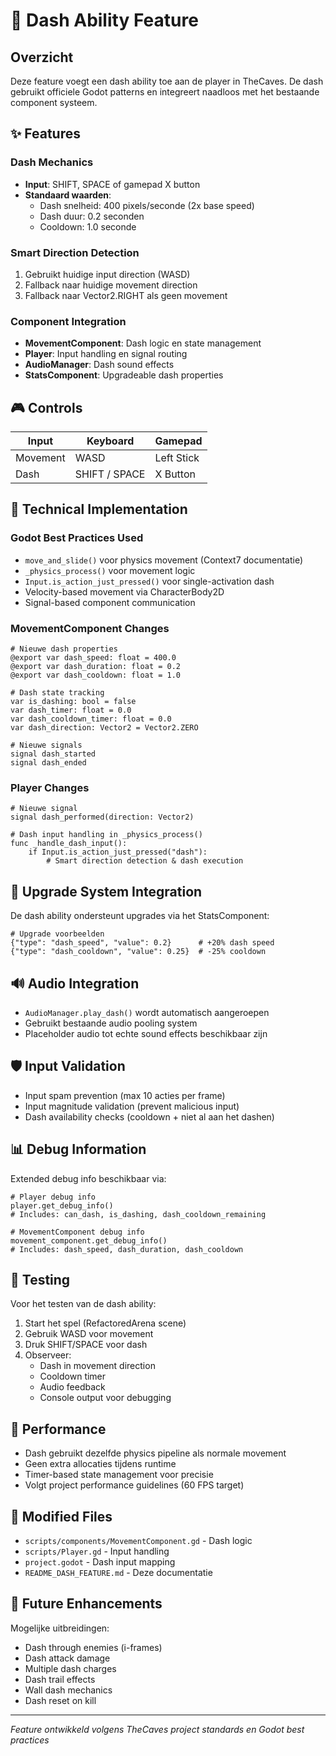 # 🚀 Dash Ability Feature

## Overzicht

Deze feature voegt een dash ability toe aan de player in TheCaves. De dash gebruikt officiele Godot patterns en integreert naadloos met het bestaande component systeem.

## ✨ Features

### Dash Mechanics
- **Input**: SHIFT, SPACE of gamepad X button
- **Standaard waarden**:
  - Dash snelheid: 400 pixels/seconde (2x base speed)
  - Dash duur: 0.2 seconden
  - Cooldown: 1.0 seconde

### Smart Direction Detection
1. Gebruikt huidige input direction (WASD)
2. Fallback naar huidige movement direction
3. Fallback naar Vector2.RIGHT als geen movement

### Component Integration
- **MovementComponent**: Dash logic en state management
- **Player**: Input handling en signal routing
- **AudioManager**: Dash sound effects
- **StatsComponent**: Upgradeable dash properties

## 🎮 Controls

| Input | Keyboard | Gamepad |
|-------|----------|---------|
| Movement | WASD | Left Stick |
| Dash | SHIFT / SPACE | X Button |

## 🔧 Technical Implementation

### Godot Best Practices Used
- `move_and_slide()` voor physics movement (Context7 documentatie)
- `_physics_process()` voor movement logic
- `Input.is_action_just_pressed()` voor single-activation dash
- Velocity-based movement via CharacterBody2D
- Signal-based component communication

### MovementComponent Changes
```gdscript
# Nieuwe dash properties
@export var dash_speed: float = 400.0
@export var dash_duration: float = 0.2  
@export var dash_cooldown: float = 1.0

# Dash state tracking
var is_dashing: bool = false
var dash_timer: float = 0.0
var dash_cooldown_timer: float = 0.0
var dash_direction: Vector2 = Vector2.ZERO

# Nieuwe signals
signal dash_started
signal dash_ended
```

### Player Changes
```gdscript
# Nieuwe signal
signal dash_performed(direction: Vector2)

# Dash input handling in _physics_process()
func _handle_dash_input():
    if Input.is_action_just_pressed("dash"):
        # Smart direction detection & dash execution
```

## 🎯 Upgrade System Integration

De dash ability ondersteunt upgrades via het StatsComponent:

```gdscript
# Upgrade voorbeelden
{"type": "dash_speed", "value": 0.2}      # +20% dash speed
{"type": "dash_cooldown", "value": 0.25}  # -25% cooldown
```

## 🔊 Audio Integration

- `AudioManager.play_dash()` wordt automatisch aangeroepen
- Gebruikt bestaande audio pooling system
- Placeholder audio tot echte sound effects beschikbaar zijn

## 🛡️ Input Validation

- Input spam prevention (max 10 acties per frame)
- Input magnitude validation (prevent malicious input)
- Dash availability checks (cooldown + niet al aan het dashen)

## 📊 Debug Information

Extended debug info beschikbaar via:
```gdscript
# Player debug info
player.get_debug_info()
# Includes: can_dash, is_dashing, dash_cooldown_remaining

# MovementComponent debug info  
movement_component.get_debug_info()
# Includes: dash_speed, dash_duration, dash_cooldown
```

## 🧪 Testing

Voor het testen van de dash ability:

1. Start het spel (RefactoredArena scene)
2. Gebruik WASD voor movement
3. Druk SHIFT/SPACE voor dash
4. Observeer:
   - Dash in movement direction
   - Cooldown timer
   - Audio feedback
   - Console output voor debugging

## 🚀 Performance

- Dash gebruikt dezelfde physics pipeline als normale movement
- Geen extra allocaties tijdens runtime
- Timer-based state management voor precisie
- Volgt project performance guidelines (60 FPS target)

## 📁 Modified Files

- `scripts/components/MovementComponent.gd` - Dash logic
- `scripts/Player.gd` - Input handling  
- `project.godot` - Dash input mapping
- `README_DASH_FEATURE.md` - Deze documentatie

## 🔮 Future Enhancements

Mogelijke uitbreidingen:
- Dash through enemies (i-frames)
- Dash attack damage
- Multiple dash charges
- Dash trail effects
- Wall dash mechanics
- Dash reset on kill

---

*Feature ontwikkeld volgens TheCaves project standards en Godot best practices*